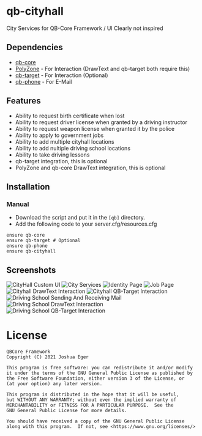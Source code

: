 # qb-cityhall
City Services for QB-Core Framework / UI Clearly not inspired

## Dependencies
- [qb-core](https://github.com/qbcore-framework/qb-core)
- [PolyZone](https://github.com/mkafrin/PolyZone) - For Interaction (DrawText and qb-target both require this)
- [qb-target](https://github.com/BerkieBb/qb-target) - For Interaction (Optional)
- [qb-phone](https://github.com/qbcore-framework/qb-phone) - For E-Mail

## Features
- Ability to request birth certificate when lost
- Ability to request driver license when granted by a driving instructor
- Ability to request weapon license when granted it by the police
- Ability to apply to government jobs
- Ability to add multiple cityhall locations
- Ability to add nultiple driving school locations
- Ability to take driving lessons
- qb-target integration, this is optional
- PolyZone and qb-core DrawText integration, this is optional

## Installation
### Manual
- Download the script and put it in the `[qb]` directory.
- Add the following code to your server.cfg/resources.cfg
```
ensure qb-core
ensure qb-target # Optional
ensure qb-phone
ensure qb-cityhall
```

## Screenshots
![CityHall Custom UI](https://streamable.com/ur5wa9)
![City Services](https://i.imgur.com/b9Y9gm1.png)
![Identity Page](https://i.imgur.com/l151cNc.png)
![Job Page](https://i.imgur.com/NQLAPpv.png)
![Cityhall DrawText Interaction](https://i.imgur.com/Uxh2GZC.png)
![Cityhall QB-Target Interaction](https://i.imgur.com/K54cMLt.png)
![Driving School Sending And Receiving Mail](https://i.imgur.com/iJof4jI.png)
![Driving School DrawText Interaction](https://i.imgur.com/32BPp8f.png)
![Driving School QB-Target Interaction](https://i.imgur.com/P7jWBsV.png)

# License

    QBCore Framework
    Copyright (C) 2021 Joshua Eger

    This program is free software: you can redistribute it and/or modify
    it under the terms of the GNU General Public License as published by
    the Free Software Foundation, either version 3 of the License, or
    (at your option) any later version.

    This program is distributed in the hope that it will be useful,
    but WITHOUT ANY WARRANTY; without even the implied warranty of
    MERCHANTABILITY or FITNESS FOR A PARTICULAR PURPOSE.  See the
    GNU General Public License for more details.

    You should have received a copy of the GNU General Public License
    along with this program.  If not, see <https://www.gnu.org/licenses/>